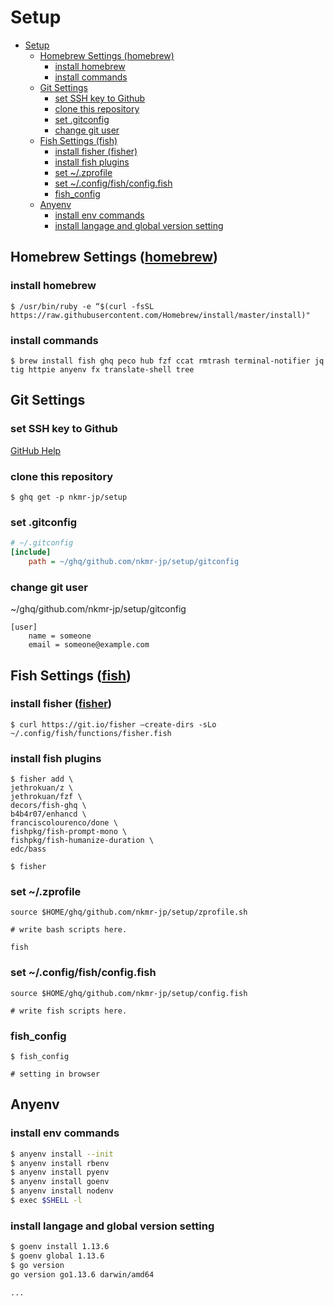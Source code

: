 <!-- @import "[TOC]" {cmd="toc" depthFrom=1 depthTo=6 orderedList=false} -->
# Setup

<!-- code_chunk_output -->

- [Setup](#setup)
  - [Homebrew Settings (homebrew)](#homebrew-settings-homebrew)
    - [install homebrew](#install-homebrew)
    - [install commands](#install-commands)
  - [Git Settings](#git-settings)
    - [set SSH key to Github](#set-ssh-key-to-github)
    - [clone this repository](#clone-this-repository)
    - [set .gitconfig](#set-gitconfig)
    - [change git user](#change-git-user)
  - [Fish Settings (fish)](#fish-settings-fish)
    - [install fisher (fisher)](#install-fisher-fisher)
    - [install fish plugins](#install-fish-plugins)
    - [set ~/.zprofile](#set-zprofile)
    - [set ~/.config/fish/config.fish](#set-configfishconfigfish)
    - [fish_config](#fishconfig)
  - [Anyenv](#anyenv)
    - [install env commands](#install-env-commands)
    - [install langage and global version setting](#install-langage-and-global-version-setting)

<!-- /code_chunk_output -->


## Homebrew Settings ([homebrew](https://brew.sh/index_ja))

### install homebrew

```shell
$ /usr/bin/ruby -e “$(curl -fsSL https://raw.githubusercontent.com/Homebrew/install/master/install)"
```

### install commands

```shell
$ brew install fish ghq peco hub fzf ccat rmtrash terminal-notifier jq tig httpie anyenv fx translate-shell tree
```

## Git Settings

### set SSH key to Github

[GitHub Help](https://help.github.com/en/github/authenticating-to-github/generating-a-new-ssh-key-and-adding-it-to-the-ssh-agent)

### clone this repository
```shell
$ ghq get -p nkmr-jp/setup
```

### set .gitconfig
```ini
# ~/.gitconfig
[include]
    path = ~/ghq/github.com/nkmr-jp/setup/gitconfig
```

### change git user
~/ghq/github.com/nkmr-jp/setup/gitconfig
```
[user]
    name = someone
    email = someone@example.com
```

## Fish Settings ([fish](https://fishshell.com/))

### install fisher ([fisher](https://github.com/jorgebucaran/fisher))
```
$ curl https://git.io/fisher —create-dirs -sLo ~/.config/fish/functions/fisher.fish
``` 

### install fish plugins
```
$ fisher add \
jethrokuan/z \
jethrokuan/fzf \
decors/fish-ghq \
b4b4r07/enhancd \
franciscolourenco/done \
fishpkg/fish-prompt-mono \
fishpkg/fish-humanize-duration \
edc/bass

$ fisher
```

### set ~/.zprofile
```shell
source $HOME/ghq/github.com/nkmr-jp/setup/zprofile.sh

# write bash scripts here.

fish
```

### set ~/.config/fish/config.fish
```shell
source $HOME/ghq/github.com/nkmr-jp/setup/config.fish

# write fish scripts here.
```

### fish_config
```shell
$ fish_config

# setting in browser
```

## Anyenv

### install env commands

```sh
$ anyenv install --init
$ anyenv install rbenv
$ anyenv install pyenv
$ anyenv install goenv
$ anyenv install nodenv
$ exec $SHELL -l
```

### install langage and global version setting
```sh
$ goenv install 1.13.6
$ goenv global 1.13.6
$ go version
go version go1.13.6 darwin/amd64

...
```